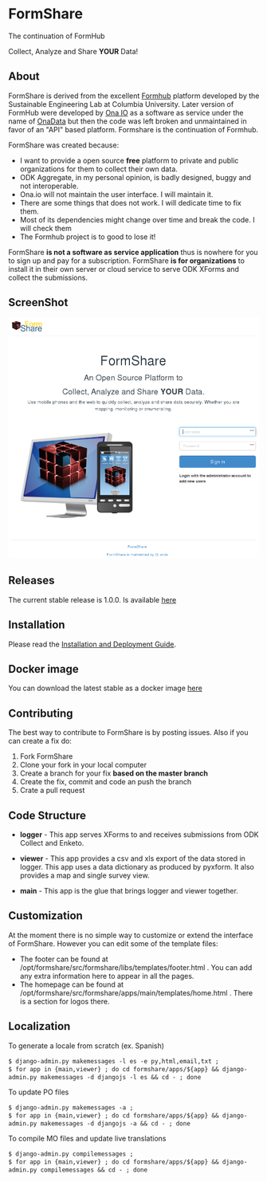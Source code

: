 FormShare
=========
The continuation of FormHub

Collect, Analyze and Share **YOUR** Data!

About
-----
FormShare is derived from the excellent [Formhub](<http://github.com/SEL-Columbia/formhub>) platform developed by the Sustainable Engineering Lab at Columbia University. Later version of FormHub were developed by [Ona IO](https://ona.io/home/) as a software as service under the name of [OnaData](https://github.com/onaio/onadata) but then the code was left broken and unmaintained in favor of an "API" based platform. Formshare is the continuation of Formhub.

FormShare was created because:

* I want to provide a open source **free** platform to private and public organizations for them to collect their own data.
* ODK Aggregate, in my personal opinion, is badly designed, buggy and not interoperable.
* Ona.io will not maintain the user interface. I will maintain it.
* There are some things that does not work. I will dedicate time to fix them.
* Most of its dependencies might change over time and break the code. I will check them
* The Formhub project is to good to lose it!

FormShare **is not a software as service application** thus is nowhere for you to sign up and pay for a subscription. FormShare **is for organizations** to install it in their own server or cloud service to serve ODK XForms and collect the submissions.

ScreenShot
----------

![Image](/Screenshot.png?raw=true "FormShare home screen")

Releases
------------
The current stable release is 1.0.0. Is available [here](https://github.com/qlands/FormShare/tree/stable-1.0) 

Installation
------------
Please read the [Installation and Deployment Guide](install.md).

Docker image
------------
You can download the latest stable as a docker image [here]() 

Contributing
------------

The best way to contribute to FormShare is by posting issues. Also if you can create a fix do:

1. Fork FormShare
2. Clone your fork in your local computer
3. Create a branch for your fix **based on the master branch**
4. Create the fix, commit and code an push the branch
5. Crate a pull request

Code Structure
--------------

* **logger** - This app serves XForms to and receives submissions from
  ODK Collect and Enketo.

* **viewer** - This app provides a csv and xls export of the data stored in
  logger. This app uses a data dictionary as produced by pyxform. It also
  provides a map and single survey view.

* **main** - This app is the glue that brings logger and viewer
  together.

Customization
------------
At the moment there is no simple way to customize or extend the interface of FormShare. However you can edit some of the template files:
  - The footer can be found at /opt/formshare/src/formshare/libs/templates/footer.html . You can add any extra information here to appear in all the pages.
  - The homepage can be found at /opt/formshare/src/formshare/apps/main/templates/home.html . There is a section for logos there.


Localization
------------

To generate a locale from scratch (ex. Spanish)


    $ django-admin.py makemessages -l es -e py,html,email,txt ;
    $ for app in {main,viewer} ; do cd formshare/apps/${app} && django-admin.py makemessages -d djangojs -l es && cd - ; done

To update PO files


    $ django-admin.py makemessages -a ;
    $ for app in {main,viewer} ; do cd formshare/apps/${app} && django-admin.py makemessages -d djangojs -a && cd - ; done

To compile MO files and update live translations


    $ django-admin.py compilemessages ;
    $ for app in {main,viewer} ; do cd formshare/apps/${app} && django-admin.py compilemessages && cd - ; done
